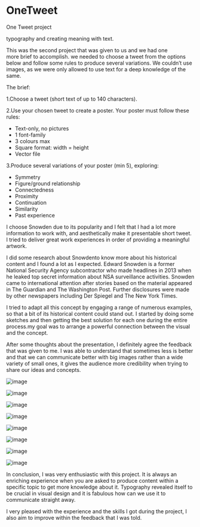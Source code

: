 # OneTweet
One Tweet project

typography and creating meaning with text.

This was the second project that was given to us and we had one more brief to accomplish. we needed to choose a tweet from the options below and follow some rules to produce several variations. We couldn’t use images, as we were only allowed to use text for a deep knowledge of the same.

The brief:

1.Choose a tweet (short text of up to 140 characters).

2.Use your chosen tweet to create a poster. Your poster must follow these rules:

* Text-only, no pictures
* 1 font-family
* 3 colours max
* Square format: width = height
* Vector file

3.Produce several variations of your poster (min 5), exploring:

* Symmetry
* Figure/ground relationship
* Connectedness
* Proximity
* Continuation
* Similarity
* Past experience

I choose Snowden due to its  popularity and I felt that I had a lot more information to work with, and aesthetically make it presentable short tweet. I tried to deliver great work experiences in order of providing a meaningful artwork.

I did some research about Snowdento know more about his historical content and I found a lot as I expected. Edward Snowden is a former National Security Agency subcontractor who made headlines in 2013 when he leaked top secret information about NSA surveillance activities.
Snowden came to international attention after stories based on the material appeared in The Guardian and The Washington Post. Further disclosures were made by other newspapers including Der Spiegel and The New York Times.

I tried to adapt all this concept by engaging a range of numerous examples, so that a bit of its historical content could stand out. I started  by doing some sketches and then getting the best solution for each one during the entire process.my goal was  to arrange a powerful connection between the visual and the concept.

After some thoughts about the presentation, I definitely agree the feedback that was given to me. I was able to understand that sometimes less is better and that we can communicate  better with big images rather than a wide variety of small ones, it gives the audience more credibility when trying to share our ideas and concepts.

![image](https://github.com/itsfranhere/OneTweet/blob/master/content/1.png)

![image](https://github.com/itsfranhere/OneTweet/blob/master/content/2.png)

![image](https://github.com/itsfranhere/OneTweet/blob/master/content/3.png)

![image](https://github.com/itsfranhere/OneTweet/blob/master/content/4.png)

![image](https://github.com/itsfranhere/OneTweet/blob/master/content/5.png)

![image](https://github.com/itsfranhere/OneTweet/blob/master/content/6.png)

![image](https://github.com/itsfranhere/OneTweet/blob/master/content/7.png)

![image](https://github.com/itsfranhere/OneTweet/blob/master/content/8.png)

In conclusion, I was very enthusiastic with this project. It is always an enriching experience when  you are asked to produce content within a specific topic to get more knowledge about it. Typography revealed itself to be crucial in visual design and it is fabulous how can we use it to communicate straight away.

I very pleased with the experience and the skills I got during the project, I also aim to improve within the feedback that I was told.


